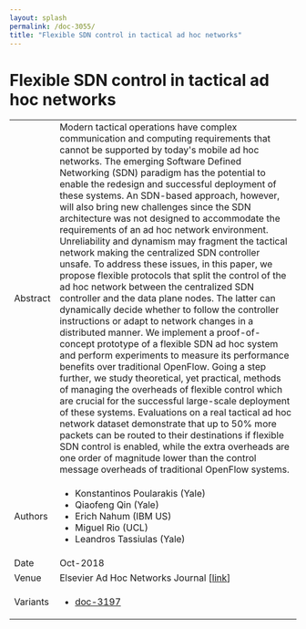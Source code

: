 ```yaml
---
layout: splash
permalink: /doc-3055/
title: "Flexible SDN control in tactical ad hoc networks"
---
```


# Flexible SDN control in tactical ad hoc networks

<table>
    <tbody>
    <tr>
        <td>Abstract</td>
        <td>Modern tactical operations have complex communication and computing requirements that cannot be supported by today's mobile ad hoc networks. The emerging Software Defined Networking (SDN) paradigm has the potential to enable the redesign and successful deployment of these systems. An SDN-based approach, however, will also bring new challenges since the SDN architecture was not designed to accommodate the requirements of an ad hoc network environment. Unreliability and dynamism may fragment the tactical network making the centralized SDN controller unsafe. To address these issues, in this paper, we propose flexible protocols that split the control of the ad hoc network between the centralized SDN controller and the data plane nodes. The latter can dynamically decide whether to follow the controller instructions or adapt to network changes in a distributed manner. We implement a proof-of-concept prototype of a flexible SDN ad hoc system and perform experiments to measure its performance benefits over traditional OpenFlow. Going a step further, we study theoretical, yet practical, methods of managing the overheads of flexible control which are crucial for the successful large-scale deployment of these systems. Evaluations on a real tactical ad hoc network dataset demonstrate that up to 50% more packets can be routed to their destinations if flexible SDN control is enabled, while the extra overheads are one order of magnitude lower than the control message overheads of traditional OpenFlow systems.</td>
    </tr>
    <tr>
        <td>Authors</td>
        <td>
            <ul>
                <li>Konstantinos Poularakis (Yale)</li>
                <li>Qiaofeng Qin (Yale)</li>
                <li>Erich Nahum (IBM US)</li>
                <li>Miguel Rio (UCL)</li>
                <li>Leandros Tassiulas (Yale)</li>
            </ul>
        </td>
    </tr>
    <tr>
        <td>Date</td>
        <td>Oct-2018</td>
    </tr>
    <tr>
        <td>Venue</td>
        <td>Elsevier Ad Hoc Networks Journal [<a href="https://www.sciencedirect.com/science/article/abs/pii/S1570870518303470">link</a>]</td>
    </tr>
    <tr>
        <td>Variants</td>
        <td>
            <ul>
                <li><a href="\doc-3197\">doc-3197</a></li>
            </ul>
        </td>
    </tr>
    </tbody>
</table>
